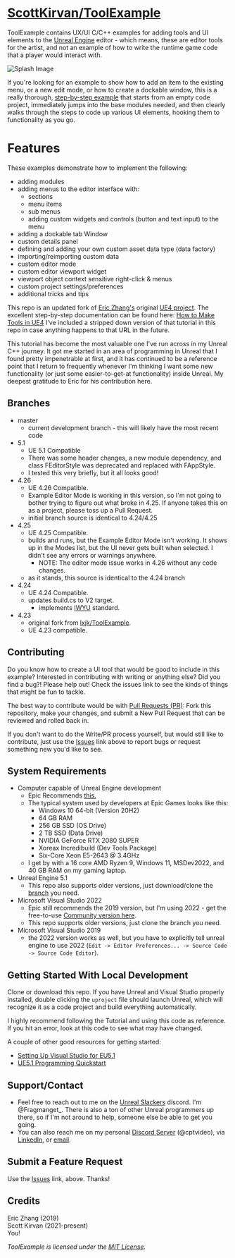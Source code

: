# [ScottKirvan/ToolExample](https://github.com/ScottKirvan/ToolExample)
ToolExample contains UX/UI C/C++ examples for adding tools and UI elements to the [Unreal Engine](https://www.unrealengine.com) editor - which means, these are editor tools for the artist, and not an example of how to write the runtime game code that a player would interact with.  

![Splash Image](images/splash.png)

If you're looking for an example to show how to add an item to the existing menu, or a new edit mode, or how to create a dockable window, this is a really thorough, [step-by-step example](https://lxjk.github.io/2019/10/01/How-to-Make-Tools-in-U-E.html) that starts from an empty code project, immediately jumps into the base modules needed, and then clearly walks through the steps to code up various UI elements, hooking them to functionality as you go.

# Features
These examples demonstrate how to implement the following:
- adding modules
- adding menus to the editor interface with:
  - sections
  - menu items
  - sub menus
  - adding custom widgets and controls (button and text input) to the menu
- adding a dockable tab Window
- custom details panel
- defining and adding your own custom asset data type (data factory)
- importing/reimporting custom data
- custom editor mode
- custom editor viewport widget
- viewport object context sensitive right-click & menus
- custom project settings/preferences
- additional tricks and tips

This repo is an updated fork of [Eric Zhang's](https://github.com/lxjk) original [UE4 project](https://github.com/lxjk/ToolExample).  The excellent step-by-step documentation can be found here: [How to Make Tools in UE4](https://lxjk.github.io/2019/10/01/How-to-Make-Tools-in-U-E.html)   I've included a stripped down version of that tutorial in this repo in case anything happens to that URL in the future.  

This tutorial has become the most valuable one I've run across in my Unreal C++ journey.  It got me started in an area of programming in Unreal that I found pretty impenetrable at first, and it has continued to be a reference point that I return to frequently whenever I'm thinking I want some new functionality (or just some easier-to-get-at functionality) inside Unreal.  My deepest gratitude to Eric for his contribution here.

## Branches
- master
    - current development branch - this will likely have the most recent code
- 5.1
	- UE 5.1 Compatible
	- There was some header changes, a new module dependency, and class FEditorStyle was deprecated and replaced with FAppStyle.
	- I tested this very briefly, but it all looks good!
- 4.26
  - UE 4.26 Compatible.
  - Example Editor Mode is working in this version, so I'm not going to bother trying to figure out what broke in 4.25.  If anyone takes this on as a project, please toss up a Pull Request.
  - initial branch source is identical to 4.24/4.25
- 4.25
    - UE 4.25 Compatible.
    - builds and runs, but the Example Editor Mode isn't working.  It shows up in the Modes list, but the UI never gets built when selected.  I didn't see any errors or warnings anywhere.
        - NOTE:  The editor mode issue works in 4.26 without any code changes.
    - as it stands, this source is identical to the 4.24 branch
- 4.24
    - UE 4.24 Compatible.
    - updates build.cs to V2 target.
        - implements [IWYU](https://docs.unrealengine.com/en-US/ProductionPipelines/BuildTools/UnrealBuildTool/IWYU/index.html) standard.
- 4.23
    - original fork from [lxjk/ToolExample](https://github.com/lxjk/ToolExample).
    - UE 4.23 compatible.

## Contributing
Do you know how to create a UI tool that would be good to include in this example?  Interested in contributing with writing or anything else?  Did you find a bug?! Please help out!   Check the issues link to see the kinds of things that might be fun to tackle.

The best way to contribute would be with [Pull Requests (PR)](https://github.com/ScottKirvan/ToolExample/pulls):  Fork this repository, make your changes, and submit a New Pull Request that can be reviewed and rolled back in.

If you don't want to do the Write/PR process yourself, but would still like to contribute, just use the [Issues](https://github.com/ScottKirvan/ToolExample/issues) link above to report bugs or request something new you'd like to see.  

## System Requirements
- Computer capable of Unreal Engine development
	- Epic Recommends [this.](https://docs.unrealengine.com/5.1/en-US/hardware-and-software-specifications-for-unreal-engine/)
	- The typical system used by developers at Epic Games looks like this:
		-   Windows 10 64-bit (Version 20H2)
		-   64 GB RAM
		-   256 GB SSD (OS Drive)
		-   2 TB SSD (Data Drive)
		-   NVIDIA GeForce RTX 2080 SUPER
		-   Xoreax Incredibuild (Dev Tools Package)
		-   Six-Core Xeon E5-2643 @ 3.4GHz
	- I get by with a 16 core AMD Ryzen 9, Windows 11, MSDev2022, and 40 GB RAM on my gaming laptop.
- Unreal Engine 5.1
	- This repo also supports older versions, just download/clone the [branch](https://github.com/ScottKirvan/ToolExample/branches) you need.
- Microsoft Visual Studio 2022
	- Epic still recommends the 2019 version, but I'm using 2022 - get the free-to-use [Community version here](https://visualstudio.microsoft.com/vs/community/).
	- This repo supports older versions, just clone the branch you need.
- Microsoft Visual Studio 2019
	- the 2022 version works as well, but you have to explicitly tell unreal engine to use 2022 (`Edit -> Editor Preferences... -> Source Code -> Source Code Editor`).

## Getting Started With Local Development
Clone or download this repo.  If you have Unreal and Visual Studio properly installed, double clicking the `uproject` file should launch Unreal, which will recognize it as a code project and build everything automatically.  

I highly recommend following the Tutorial and using this code as reference.  If you hit an error, look at this code to see what may have changed.

A couple of other good resources for getting started:
- [Setting Up Visual Studio for EU5.1](https://docs.unrealengine.com/5.1/en-US/setting-up-visual-studio-development-environment-for-cplusplus-projects-in-unreal-engine/)
- [UE5.1 Programming Quickstart](https://docs.unrealengine.com/5.1/en-US/unreal-engine-cpp-quick-start/)

## Support/Contact
- Feel free to reach out to me on the [Unreal Slackers](https://discord.gg/unreal-slackers) discord.  I'm @Fragmanget_.  There is also a ton of other Unreal programmers up there, so if I'm not around to help, someone else be able to get you going.
- You can also reach me on my personal [Discord Server](https://discord.gg/TSKHvVFYxB) (@cptvideo), via [LinkedIn](https://www.linkedin.com/in/scottkirvan/), or <a href="mailto:ToolExample@skvfx.com">email</a>.

## Submit a Feature Request
Use the [Issues](https://github.com/ScottKirvan/ToolExample/issues) link, above.  Thanks!

## Credits
Eric Zhang (2019)  
Scott Kirvan (2021-present)  
You!

*ToolExample is licensed under the [MIT License](LICENSE.md).*